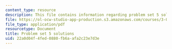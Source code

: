 ```yaml
---
content_type: resource
description: This file contains information regarding problem set 5 solutions.
file: https://ol-ocw-studio-app-production.s3.amazonaws.com/courses/3-044-materials-processing-spring-2013/22a0d04f4fed0880fb6aafa2c23e7d3e_MIT3_044S13_pset5solns.pdf
file_type: application/pdf
resourcetype: Document
title: Problem set 5 solutions
uid: 22a0d04f-4fed-0880-fb6a-afa2c23e7d3e
---
```


